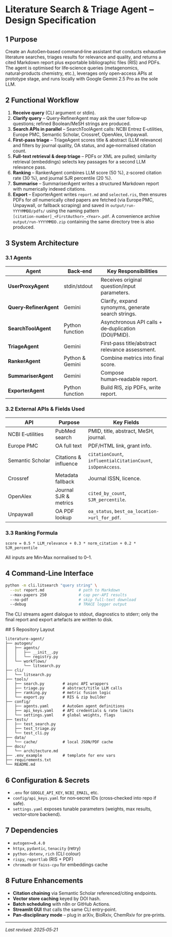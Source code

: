# Literature Search & Triage Agent – Design Specification

## 1 Purpose

Create an AutoGen‑based command‑line assistant that conducts exhaustive literature searches, triages results for relevance and quality, and returns a cited Markdown report plus exportable bibliographic files (RIS) and PDFs. The agent is optimised for life‑science queries (metagenomics, natural‑products chemistry, etc.), leverages only open‑access APIs at prototype stage, and runs locally with Google Gemini 2.5 Pro as the sole LLM.

## 2 Functional Workflow

1. **Receive query** (CLI argument or stdin).
2. **Clarify query** – Query‑RefinerAgent may ask the user follow‑up questions; refined Boolean/MeSH strings are produced.
3. **Search APIs in parallel** – SearchToolAgent calls: NCBI Entrez E‑utilities, Europe PMC, Semantic Scholar, Crossref, OpenAlex, Unpaywall.
4. **First‑pass triage** – TriageAgent scores title & abstract (LLM relevance) and filters by journal quality, OA status, and age‑normalised citation count.
5. **Full‑text retrieval & deep triage** – PDFs or XML are pulled; similarity retrieval (embeddings) selects key passages for a second LLM relevance pass.
6. **Ranking** – RankerAgent combines LLM score (50 %), z‑scored citation rate (30 %), and journal SJR percentile (20 %).
7. **Summarise** – SummariserAgent writes a structured Markdown report with numerically indexed citations.
8. **Export** – ExporterAgent writes `report.md` and `selected.ris`, then ensures PDFs for *all* numerically cited papers are fetched (via Europe PMC, Unpaywall, or fallback scraping) and saved in `output/run-YYYYMMDD/pdfs/` using the naming pattern `[citation‑number]_<FirstAuthor>_<Year>.pdf`. A convenience archive `output/run-YYYYMMDD.zip` containing the same directory tree is also produced.

## 3 System Architecture

### 3.1 Agents

| Agent                  | Back‑end        | Key Responsibilities                                |
| ---------------------- | --------------- | --------------------------------------------------- |
| **UserProxyAgent**     | stdin/stdout    | Receives original question/input parameters.        |
| **Query‑RefinerAgent** | Gemini          | Clarify, expand synonyms, generate search strings.  |
| **SearchToolAgent**    | Python function | Asynchronous API calls + de‑duplication (DOI/PMID). |
| **TriageAgent**        | Gemini          | First‑pass title/abstract relevance assessment.     |
| **RankerAgent**        | Python & Gemini | Combine metrics into final score.                   |
| **SummariserAgent**    | Gemini          | Compose human‑readable report.                      |
| **ExporterAgent**      | Python function | Build RIS, zip PDFs, write report.                  |

### 3.2 External APIs & Fields Used

| API              | Purpose               | Key Fields                                                   |
| ---------------- | --------------------- | ------------------------------------------------------------ |
| NCBI E‑utilities | PubMed search         | PMID, title, abstract, MeSH, journal.                        |
| Europe PMC       | OA full text          | PDF/HTML link, grant info.                                   |
| Semantic Scholar | Citations & influence | `citationCount`, `influentialCitationCount`, `isOpenAccess`. |
| Crossref         | Metadata fallback     | Journal ISSN, licence.                                       |
| OpenAlex         | Journal SJR & metrics | `cited_by_count`, `SJR_percentile`.                          |
| Unpaywall        | OA PDF lookup         | `oa_status`, `best_oa_location->url_for_pdf`.                |

### 3.3 Ranking Formula

```
score = 0.5 * LLM_relevance + 0.3 * norm_citation + 0.2 * SJR_percentile
```

All inputs are Min‑Max normalised to 0–1.

## 4 Command‑Line Interface

```bash
python -m cli.litsearch "query string" \
  --out report.md               # path to Markdown
  --max-papers 250              # cap per‑API results
  --no-pdf                      # skip full‑text download
  --debug                       # TRACE logger output
```

The CLI streams agent dialogue to stdout, diagnostics to stderr; only the final report and export artefacts are written to disk.

\## 5 Repository Layout

```
literature-agent/
├── autogen/
│   ├── agents/
│   │   ├── __init__.py
│   │   └── registry.py
│   └── workflows/
│       └── litsearch.py
├── cli/
│   └── litsearch.py
├── tools/
│   ├── search.py        # async API wrappers
│   ├── triage.py        # abstract/title LLM calls
│   ├── ranking.py       # metric fusion logic
│   └── export.py        # RIS & zip builder
├── config/
│   ├── agents.yaml      # AutoGen agent definitions
│   ├── api_keys.yaml    # API credentials & rate limits
│   └── settings.yaml    # global weights, flags
├── tests/
│   ├── test_search.py
│   ├── test_triage.py
│   └── test_cli.py
├── data/
│   └── cache/           # local JSON/PDF cache
├── docs/
│   └── architecture.md
├── .env_example         # template for env vars
├── requirements.txt
└── README.md
```

## 6 Configuration & Secrets

* `.env` for `GOOGLE_API_KEY`, `NCBI_EMAIL`, etc.
* `config/api_keys.yaml` for non‑secret IDs (cross‑checked into repo if safe).
* `settings.yaml` exposes tunable parameters (weights, max results, vector‑store backend).

## 7 Dependencies

* `autogen>=0.4.0`
* `httpx`, `pydantic`, `tenacity` (retry)
* `python-dotenv`, `rich` (CLI colour)
* `rispy`, `reportlab` (RIS + PDF)
* `chromadb` or `faiss-cpu` for embeddings cache

## 8 Future Enhancements

* **Citation chaining** via Semantic Scholar referenced/citing endpoints.
* **Vector store caching** keyed by DOI hash.
* **Batch scheduling** with n8n or GitHub Actions.
* **Streamlit GUI** that calls the same CLI entry‑point.
* **Pan‑disciplinary mode** – plug in arXiv, BioRxiv, ChemRxiv for pre‑prints.

---

*Last revised: 2025‑05‑21*
